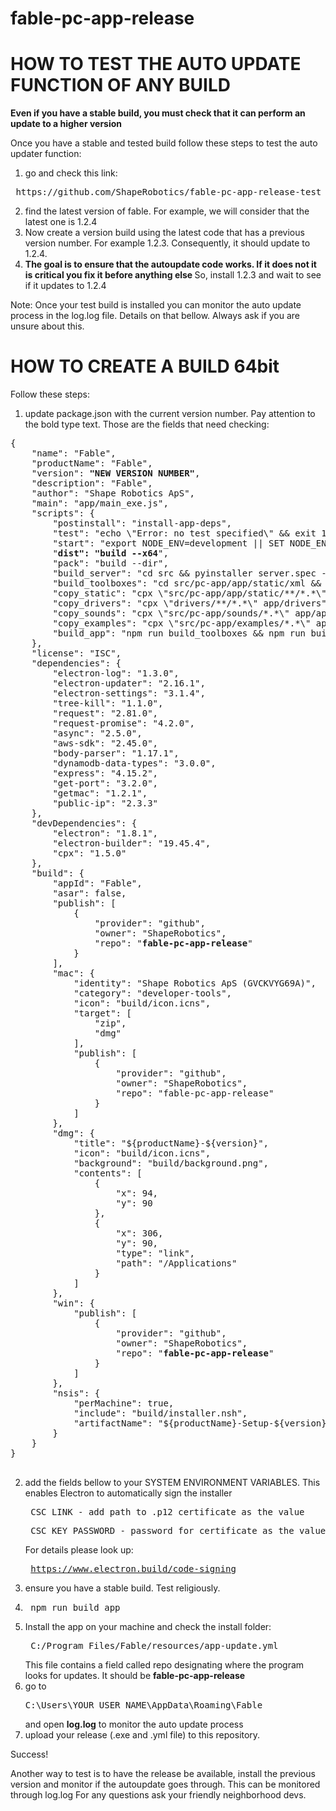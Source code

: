 # fable-pc-app-release
# HOW TO TEST THE AUTO UPDATE FUNCTION OF ANY BUILD

<strong>Even if you have a stable build, you must check that it can perform an update to a higher version </strong>

Once you have a stable and tested build follow these steps to test the auto updater function:
1) go and check this link:
<pre> https://github.com/ShapeRobotics/fable-pc-app-release-test </pre>
2) find the latest version of fable. For example, we will consider that the latest one is 1.2.4
3) Now create a version build using the latest code that has a previous version number. For example 1.2.3. Consequently, it should update to 1.2.4.
4) <strong> The goal is to ensure that the autoupdate code works. If it does not it is critical you fix it before anything else </strong> So, install 1.2.3 and wait to see if it updates to 1.2.4

Note: Once your test build is installed you can monitor the auto update process in the log.log file. Details on that bellow.
Always ask if you are unsure about this.

# HOW TO CREATE A BUILD 64bit

Follow these steps:
1) update package.json with the current version number. Pay attention to the bold type text. Those are the fields that need checking:
<pre>
{
    "name": "Fable",
    "productName": "Fable",
    "version": <strong>"NEW VERSION NUMBER"</strong>,
    "description": "Fable",
    "author": "Shape Robotics ApS",
    "main": "app/main_exe.js",
    "scripts": {
        "postinstall": "install-app-deps",
        "test": "echo \"Error: no test specified\" && exit 1",
        "start": "export NODE_ENV=development || SET NODE_ENV=development && electron . --enable-logging",
        "<strong>dist": "build --x64</strong>",
        "pack": "build --dir",
        "build_server": "cd src && pyinstaller server.spec --distpath ../app/app --noconfirm",
        "build_toolboxes": "cd src/pc-app/app/static/xml && python build_toolboxes.py",
        "copy_static": "cpx \"src/pc-app/app/static/**/*.*\" app/app/app/static",
        "copy_drivers": "cpx \"drivers/**/*.*\" app/drivers",
        "copy_sounds": "cpx \"src/pc-app/sounds/*.*\" app/app/sounds",
        "copy_examples": "cpx \"src/pc-app/examples/*.*\" app/app/examples",
        "build_app": "npm run build_toolboxes && npm run build_server && npm run copy_static && npm run copy_drivers && npm run copy_sounds && npm run copy_examples && npm run dist"
    },
    "license": "ISC",
    "dependencies": {
        "electron-log": "1.3.0",
        "electron-updater": "2.16.1",
        "electron-settings": "3.1.4",
        "tree-kill": "1.1.0",
        "request": "2.81.0",
        "request-promise": "4.2.0",
        "async": "2.5.0",
        "aws-sdk": "2.45.0",
        "body-parser": "1.17.1",
        "dynamodb-data-types": "3.0.0",
        "express": "4.15.2",
        "get-port": "3.2.0",
        "getmac": "1.2.1",
        "public-ip": "2.3.3"
    },
    "devDependencies": {
        "electron": "1.8.1",
        "electron-builder": "19.45.4",
        "cpx": "1.5.0"
    },
    "build": {
        "appId": "Fable",
        "asar": false,
        "publish": [
            {
                "provider": "github",
                "owner": "ShapeRobotics",
                "repo": "<strong>fable-pc-app-release</strong>"
            }
        ],
        "mac": {
            "identity": "Shape Robotics ApS (GVCKVYG69A)",
            "category": "developer-tools",
            "icon": "build/icon.icns",
            "target": [
                "zip",
                "dmg"
            ],
            "publish": [
                {
                    "provider": "github",
                    "owner": "ShapeRobotics",
                    "repo": "fable-pc-app-release"
                }
            ]
        },
        "dmg": {
            "title": "${productName}-${version}",
            "icon": "build/icon.icns",
            "background": "build/background.png",
            "contents": [
                {
                    "x": 94,
                    "y": 90
                },
                {
                    "x": 306,
                    "y": 90,
                    "type": "link",
                    "path": "/Applications"
                }
            ]
        },
        "win": {
            "publish": [
                {
                    "provider": "github",
                    "owner": "ShapeRobotics",
                    "repo": "<strong>fable-pc-app-release</strong>"
                }
            ]
        },
        "nsis": {
            "perMachine": true,
            "include": "build/installer.nsh",
            "artifactName": "${productName}-Setup-${version}.${ext}"
        }
    }
}

</pre>
2) add the fields bellow to your SYSTEM ENVIRONMENT VARIABLES. This enables Electron to automatically sign the installer
   <pre> CSC_LINK - add path to .p12 certificate as the value </pre>
   <pre> CSC_KEY_PASSWORD - password for certificate as the value </pre>
    For details please look up:<pre> https://www.electron.build/code-signing </pre>
3) ensure you have a stable build. Test religiously.
4) <pre> npm run build_app </pre>
5) Install the app on your machine and check the install folder:
    <pre> C:/Program Files/Fable/resources/app-update.yml</pre>
   This file contains a field called repo designating where the program looks for updates. It should be <strong> fable-pc-app-release </strong>
6) go to <pre>C:\Users\YOUR_USER_NAME\AppData\Roaming\Fable </pre> and open <strong>log.log</strong> to monitor the auto update process
7) upload your release (.exe and .yml file) to this repository.

Success!

Another way to test is to have the release be available, install the previous version and monitor if the autoupdate goes through. This can be monitored through log.log
For any questions ask your friendly neighborhood devs.


